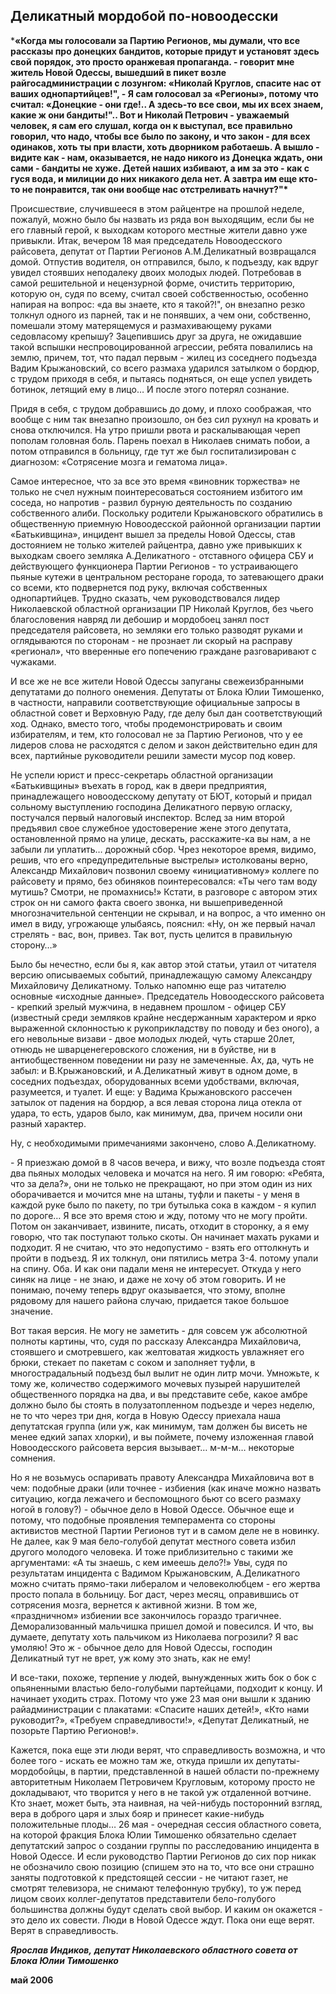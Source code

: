 ## **Деликатный мордобой по-новоодесски**

***«Когда мы голосовали за Партию Регионов, мы думали, что все рассказы про донецких бандитов, которые придут и установят здесь свой порядок, это просто оранжевая пропаганда. - говорит мне житель Новой Одессы, вышедший в пикет возле райгосадминистрации с лозунгом: «Николай Круглов, спасите нас от ваших однопартийцев!", - Я сам голосовал за «Регионы», потому что считал: «Донецкие - они где!.. А здесь-то все свои, мы их всех знаем, какие ж они бандиты!".. Вот и Николай Петрович - уважаемый человек, я сам его слушал, когда он к выступал, все правильно говорил, что надо, чтобы все было по закону, и что закон - для всех одинаков, хоть ты при власти, хоть дворником работаешь. А вышло - видите как - нам, оказывается, не надо никого из Донецка ждать, они сами - бандиты не хуже. Детей наших избивают, а им за это - как с гуся вода, и милиции до них никакого дела нет. А завтра им еще кто-то не понравится, так они вообще нас отстреливать начнут?"\***

Происшествие, случившееся в этом райцентре на прошлой неделе, пожалуй, можно было бы назвать из ряда вон выходящим, если бы не его главный герой, к выходкам которого местные жители давно уже привыкли. Итак, вечером 18 мая председатель Новоодесского райсовета, депутат от Партии Регионов А.М.Деликатный возвращался домой. Отпустив водителя, он отправился, было, к подъезду, как вдруг увидел стоявших неподалеку двоих молодых людей. Потребовав в самой решительной и нецензурной форме, очистить территорию, которую он, судя по всему, считал своей собственностью, особенно напирая на вопрос: «да вы знаете, кто я такой?!", он внезапно резко толкнул одного из парней, так и не понявших, а чем они, собственно, помешали этому матерящемуся и размахивающему руками седовласому крепышу? Зацепившись друг за друга, не ожидавшие такой вспышки неспровоцированной агрессии, ребята повалились на землю, причем, тот, что падал первым - жилец из соседнего подъезда Вадим Крыжановский, со всего размаха ударился затылком о бордюр, с трудом приходя в себя, и пытаясь подняться, он еще успел увидеть ботинок, летящий ему в лицо… И после этого потерял сознание.

Придя в себя, с трудом добравшись до дому, и плохо соображая, что вообще с ним так внезапно произошло, он без сил рухнул на кровать и снова отключился. На утро пришли рвота и раскалывающая череп пополам головная боль. Парень поехал в Николаев снимать побои, а потом отправился в больницу, где тут же был госпитализирован с диагнозом: «Сотрясение мозга и гематома лица».

Самое интересное, что за все это время «виновник торжества» не только не счел нужным поинтересоваться состоянием избитого им соседа, но напротив - развил бурную деятельность по созданию собственного алиби. Поскольку родители Крыжановского обратились в общественную приемную Новоодесской районной организации партии «Батькивщина», инцидент вышел за пределы Новой Одессы, став достоянием не только жителей райцентра, давно уже привыкших к выходкам своего земляка А.Деликатного - отставного офицера СБУ и действующего функционера Партии Регионов - то устраивающего пьяные кутежи в центральном ресторане города, то затевающего драки со всеми, кто подвернется под руку, включая собственных однопартийцев. Трудно сказать, чем руководствовался лидер Николаевской областной организации ПР Николай Круглов, без чьего благословения навряд ли дебошир и мордобоец занял пост председателя райсовета, но земляки его только разводят руками и оглядываются по сторонам - не прознает ли скорый на расправу «регионал», что вверенные его попечению граждане разговаривают с чужаками.

И все же не все жители Новой Одессы запуганы свежеизбранными депутатами до полного онемения. Депутаты от Блока Юлии Тимошенко, в частности, направили соответствующие официальные запросы в областной совет и Верховную Раду, где делу был дан соответствующий ход. Однако, вместо того, чтобы продемонстрировать и своим избирателям, и тем, кто голосовал не за Партию Регионов, что у ее лидеров слова не расходятся с делом и закон действительно един для всех, партийные руководители решили замести мусор под ковер.

Не успели юрист и пресс-секретарь областной организации «Батькивщины» въехать в город, как в двери предприятия, принадлежащего новоодесскому депутату от БЮТ, который и придал сольному выступлению господина Деликатного первую огласку, постучался первый налоговый инспектор. Вслед за ним второй предъявил свое служебное удостоверение жене этого депутата, остановленной прямо на улице, дескать, расскажите-ка вы нам, а не забыли ли уплатить… дорожный сбор. Чрез некоторое время, видимо, решив, что его «предупредительные выстрелы» истолкованы верно, Александр Михайлович позвонил своему «инициативному» коллеге по райсовету и прямо, без обиняков поинтересовался: «Ты чего там воду мутишь? Смотри, не промахнись!» Кстати, в разговоре с автором этих строк он ни самого факта своего звонка, ни вышеприведенной многозначительной сентенции не скрывал, и на вопрос, а что именно он имел в виду, угрожающе улыбаясь, пояснил: «Ну, он же первый начал стрелять - вас, вон, привез. Так вот, пусть целится в правильную сторону…»

Было бы нечестно, если бы я, как автор этой статьи, утаил от читателя версию описываемых событий, принадлежащую самому Александру Михайловичу Деликатному. Только напомню еще раз читателю основные «исходные данные». Председатель Новоодесского райсовета - крепкий зрелый мужчина, в недавнем прошлом - офицер СБУ (известный среди земляков крайне несдержанным характером и ярко выраженной склонностью к рукоприкладству по поводу и без оного), а его невольные визави - двое молодых людей, чуть старше 20лет, отнюдь не шварценегеровского сложения, ни в буйстве, ни в антиобщественном поведении ни разу не замеченные. Ах, да, чуть не забыл: и В.Крыжановский, и А.Деликатный живут в одном доме, в соседних подъездах, оборудованных всеми удобствами, включая, разумеется, и туалет. И еще: у Вадима Крыжановского рассечен затылок от падения на бордюр, а вся левая сторона лица отекла от удара, то есть, ударов было, как минимум, два, причем носили они разный характер.

Ну, с необходимыми примечаниями закончено, слово А.Деликатному.

\- Я приезжаю домой в 8 часов вечера, и вижу, что возле подъезда стоят два пьяных молодых человека и мочатся на него. Я им говорю: «Ребята, что за дела?», они не только не прекращают, но при этом один из них оборачивается и мочится мне на штаны, туфли и пакеты - у меня в каждой руке было по пакету, по три бутылька сока в каждом - я купил по дороге… Я все это время стою и жду, потому что не могу пройти. Потом он заканчивает, извините, писать, отходит в сторонку, а я ему говорю, что так поступают только скоты. Он начинает махать руками и подходит. Я не считаю, что это недопустимо - взять его оттолкнуть и пройти в подъезд. Я их толкнул, они пятились метра 3-4. потому упали на спину. Оба. И как они падали меня не интересует. Откуда у него синяк на лице - не знаю, и даже не хочу об этом говорить. И не понимаю, почему теперь вдруг оказывается, что этому, вполне рядовому для нашего района случаю, придается такое большое значение.

Вот такая версия. Не могу не заметить - для совсем уж абсолютной полноты картины, что, судя по рассказу Александра Михайловича, стоявшего и смотревшего, как желтоватая жидкость увлажняет его брюки, стекает по пакетам с соком и заполняет туфли, в многострадальный подъезд был вылит не один литр мочи. Умножьте, к тому же, количество содержимого мочевых пузырей нарушителей общественного порядка на два, и вы представите себе, какое амбре должно было бы стоять в полузатопленном подъезде и через неделю, не то что через три дня, когда в Новую Одессу приехала наша депутатская группа (или уж, как минимум, там должен бы висеть не менее едкий запах хлорки), и вы поймете, почему изложенная главой Новоодесского райсовета версия вызывает… м-м-м… некоторые сомнения.

Но я не возьмусь оспаривать правоту Александра Михайловича вот в чем: подобные драки (или точнее - избиения (как иначе можно назвать ситуацию, когда лежачего и беспомощного бьют со всего размаху ногой в голову?) - обычное дело в Новой Одессе. Обычное еще и потому, что подобные проявления темперамента со стороны активистов местной Партии Регионов тут и в самом деле не в новинку. Не далее, как 9 мая бело-голубой депутат местного совета избил другого молодого человека. И тоже приблизительно с такими же аргументами: «А ты знаешь, с кем имеешь дело?!» Увы, судя по результатам инцидента с Вадимом Крыжановским, А.Деликатного можно считать прямо-таки либералом и человеколюбцем - его жертва просто попала в больницу. Бог даст, через месяц, оправившись от сотрясения мозга, вернется к активной жизни. В том же, «праздничном» избиении все закончилось гораздо трагичнее. Деморализованный мальчишка пришел домой и повесился. И что, вы думаете, депутату хоть пальчиком из Николаева погрозили? Я вас умоляю! Это ж - обычное дело для Новой Одессы, господин Деликатный тут не врет, уж кому это знать, как не ему!

И все-таки, похоже, терпение у людей, вынужденных жить бок о бок с опьяненными властью бело-голубыми партейцами, подходит к концу. И начинает уходить страх. Потому что уже 23 мая они вышли к зданию райадминистрации с плакатами: «Спасите наших детей!», «Кто нами руководит?», «Требуем справедливости!», «Депутат Деликатный, не позорьте Партию Регионов!».

Кажется, пока еще эти люди верят, что справедливость возможна, и что более того - искать ее можно там же, откуда пришли их депутаты-мордобойцы, в партии, представленной в нашей области по-прежнему авторитетным Николаем Петровичем Кругловым, которому просто не докладывают, что творится у него в не такой уж отдаленной вотчине. Кто знает, может быть, эта наивная, на чей-нибудь посторонний взгляд, вера в доброго царя и злых бояр и принесет какие-нибудь положительные плоды… 26 мая - очередная сессия областного совета, на которой фракция Блока Юлии Тимошенко обязательно сделает депутатский запрос о создании группы по расследованию инцидента в Новой Одессе. И если руководство Партии Регионов до сих пор никак не обозначило свою позицию (спишем это на то, что все они страшно заняты подготовкой к предстоящей сессии - не читают газет, не смотрят телевизора, не снимают телефонную трубку), то уж перед лицом своих коллег-депутатов представители бело-голубого большинства должны будут сделать свой выбор. И каким он окажется - это дело их совести. Люди в Новой Одессе ждут. Пока они еще верят. Верят в справедливость.

***Ярослав Индиков,***
***депутат Николаевского областного совета от Блока Юлии Тимошенко***

**май 2006**